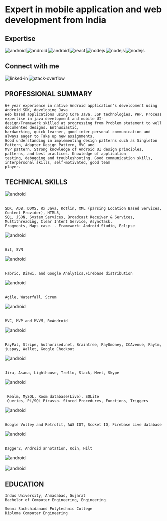 # Expert in mobile application and web development from India

## Expertise
<img align="left" alt="android" src="https://img.shields.io/badge/Android-3DDC84?logo=android&logoColor=white&style=for-the-badge" />
<img align="left" alt="android" src="https://img.shields.io/badge/kotlin-7f52ff.svg?&style=for-the-badge&logo=Coding%20Method&logoColor=white" />
<img align="left" alt="android" src="https://img.shields.io/badge/Java-4081ec.svg?&style=for-the-badge&logo=Coding%20Method&logoColor=white" />
<img align="left" alt="react" src="https://img.shields.io/badge/react%20-%2320232a.svg?&style=for-the-badge&logo=react&logoColor=%2361DAFB" />
<img align="left" alt="nodejs" src="https://img.shields.io/badge/node.js%20-%2343853D.svg?&style=for-the-badge&logo=node.js&logoColor=white" />
<img align="left" alt="nodejs" src="https://img.shields.io/badge/Flutter-44d1fd.svg?&style=for-the-badge&logo=Coding%20Method&logoColor=white" />
<img align="left" alt="nodejs" src="https://img.shields.io/badge/Jetpack%20Compose-3bd580.svg?&style=for-the-badge&logo=Coding%20Method&logoColor=white" />
<br>

## Connect with me
[<img align="left" alt="linked-in" src="https://img.shields.io/badge/linkedin-%230077B5.svg?&style=for-the-badge&logo=linkedin&logoColor=white" />](https://www.linkedin.com/in/mauliksantoki/)
[<img align="left" alt="stack-overflow" src="https://img.shields.io/badge/stack%20overflow-FE7A16?logo=stack-overflow&logoColor=white&style=for-the-badge" />](https://stackoverflow.com/users/5242606/maulik-santoki)

<br>

## PROFESSIONAL SUMMARY
```
6+ year experience in native Android application's development using Android SDK, developing Java
Web based applications using Core Java, JSP technologies, PHP. Process expertise in java development and mobile UI-
design/Framework skilled at progressing from Problem statement to well documented designs. Enthusiastic,
hardworking, quick learner, good inter-personal communication and always eager to Take up new assignments.
Good understanding in implementing design patterns such as Singleton Pattern, Adapter Design Pattern, MVC and
MVP pattern. Strong knowledge of Android UI design principles, patterns, and best practices. Knowledge of application
testing, debugging and troubleshooting. Good communication skills, interpersonal skills, self-motivated, good team
player.
```

## TECHNICAL SKILLS
<img align="left" alt="android" src="https://img.shields.io/badge/Android-3DDC84?logo=android&logoColor=white&style=for-the-badge" />

<br>
<br>

```
SDK, ADB, DDMS, Rx Java, Kotlin, XML (parsing Location Based Services, Content Provider), HTML5,
SQL, JSON, System Services, Broadcast Receiver & Services, Multithreading, Clear Intent Service, AsyncTask,
Fragments, Maps case. - Framework: Android Studio, Eclipse
```

<img align="left" alt="android" src="https://img.shields.io/badge/version-condtrol-3DDC84.svg?&style=for-the-badge&logo=version-condtrol&logoColor=white" />
<br>
<br>

```
Git, SVN
```

<img align="left" alt="android" src="https://img.shields.io/badge/Distribution%20&%20Analytics-feca00.svg?&style=for-the-badge&logo=Distribution%20&%20Analytics&logoColor=white" />
<br>
<br>

```
Fabric, Diawi, and Google Analytics,Firebase distribution
```

<img align="left" alt="android" src="https://img.shields.io/badge/Methodologies-7d6bce.svg?&style=for-the-badge&logo=Methodologies&logoColor=white" />
<br>
<br>

```
Agile, Waterfall, Scrum
```

<img align="left" alt="android" src="https://img.shields.io/badge/Coding%20Method-87b554.svg?&style=for-the-badge&logo=Coding%20Method&logoColor=white" />
<br>
<br>

```
MVC, MVP and MVVM, RxAndroid
```

<img align="left" alt="android" src="https://img.shields.io/badge/Payment%20Gateway-272c8c.svg?&style=for-the-badge&logo=Coding%20Method&logoColor=white" />
<br>
<br>

```
PayPal, Stripe, Authorised.net, Braintree, PayUmoney, CCAvenue, Paytm, juspay, Wallet, Google Checkout
```

<img align="left" alt="android" src="https://img.shields.io/badge/Tools-720c36.svg?&style=for-the-badge&logo=Coding%20Method&logoColor=white" />
<br>
<br>

```
Jira, Asana, Lighthouse, Trello, Slack, Meet, Skype
```

<img align="left" alt="android" src="https://img.shields.io/badge/Database-f06e6c.svg?&style=for-the-badge&logo=Coding%20Method&logoColor=white" />
<br>
<br>

```
 Realm, MySQL, Room database(Live), SQLite
 Queries, PL/SQL Picasso. Stored Procedures, Functions, Triggers
```

<img align="left" alt="android" src="https://img.shields.io/badge/Transmitting%20Network%20Data-fee5a8.svg?&style=for-the-badge&logo=Coding%20Method&logoColor=white" />
<br>
<br>

```
Google Volley and Retrofit, AWS IOT, Scoket IO, Firebase Live database
```

<img align="left" alt="android" src="https://img.shields.io/badge/View%20Injection-0cda0a.svg?&style=for-the-badge&logo=Coding%20Method&logoColor=white" />
<br>
<br>

```
Dagger2, Android annotation, Koin, Hilt
```

<img align="left" alt="android" src="https://img.shields.io/badge/JavaScript%20Interface%20with%20native%20components-001e2d.svg?&style=for-the-badge&logo=Coding%20Method&logoColor=white" />

<br>
<br>

<img align="left" alt="android" src="https://img.shields.io/badge/Bluetooth%20low%20energy-287bb1.svg?&style=for-the-badge&logo=Coding%20Method&logoColor=white" />
<br>

## EDUCATION
```
Indus University, Ahmadabad, Gujarat 
Bachelor of Computer Engineering, Engineering

Swami Sachchidanand Polytechnic College 
Diploma Computer Engineering
```
